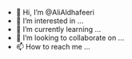 - 👋 Hi, I’m @AliAldhafeeri
- 👀 I’m interested in ...
- 🌱 I’m currently learning ...
- 💞️ I’m looking to collaborate on ...
- 📫 How to reach me ...

<!---
AliAldhafeeri/AliAldhafeeri is a ✨ special ✨ repository because its `README.md` (this file) appears on your GitHub profile.
You can click the Preview link to take a look at your changes.
--->
